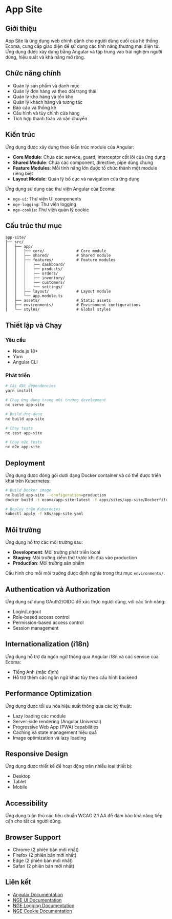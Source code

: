 # App Site

## Giới thiệu

App Site là ứng dụng web chính dành cho người dùng cuối của hệ thống Ecoma, cung cấp giao diện để sử dụng các tính năng thương mại điện tử. Ứng dụng được xây dựng bằng Angular và tập trung vào trải nghiệm người dùng, hiệu suất và khả năng mở rộng.

## Chức năng chính

- Quản lý sản phẩm và danh mục
- Quản lý đơn hàng và theo dõi trạng thái
- Quản lý kho hàng và tồn kho
- Quản lý khách hàng và tương tác
- Báo cáo và thống kê
- Cấu hình và tùy chỉnh cửa hàng
- Tích hợp thanh toán và vận chuyển

## Kiến trúc

Ứng dụng được xây dựng theo kiến trúc module của Angular:

- **Core Module**: Chứa các service, guard, interceptor cốt lõi của ứng dụng
- **Shared Module**: Chứa các component, directive, pipe dùng chung
- **Feature Modules**: Mỗi tính năng lớn được tổ chức thành một module riêng biệt
- **Layout Module**: Quản lý bố cục và navigation của ứng dụng

Ứng dụng sử dụng các thư viện Angular của Ecoma:

- `nge-ui`: Thư viện UI components
- `nge-logging`: Thư viện logging
- `nge-cookie`: Thư viện quản lý cookie

## Cấu trúc thư mục

```
app-site/
├── src/
│   ├── app/
│   │   ├── core/              # Core module
│   │   ├── shared/            # Shared module
│   │   ├── features/          # Feature modules
│   │   │   ├── dashboard/
│   │   │   ├── products/
│   │   │   ├── orders/
│   │   │   ├── inventory/
│   │   │   ├── customers/
│   │   │   └── settings/
│   │   ├── layout/            # Layout module
│   │   └── app.module.ts
│   ├── assets/                # Static assets
│   ├── environments/          # Environment configurations
│   └── styles/                # Global styles
```

## Thiết lập và Chạy

### Yêu cầu

- Node.js 18+
- Yarn
- Angular CLI

### Phát triển

```bash
# Cài đặt dependencies
yarn install

# Chạy ứng dụng trong môi trường development
nx serve app-site

# Build ứng dụng
nx build app-site

# Chạy tests
nx test app-site

# Chạy e2e tests
nx e2e app-site
```

## Deployment

Ứng dụng được đóng gói dưới dạng Docker container và có thể được triển khai trên Kubernetes:

```bash
# Build Docker image
nx build app-site --configuration=production
docker build -t ecoma/app-site:latest -f apps/sites/app-site/Dockerfile .

# Deploy trên Kubernetes
kubectl apply -f k8s/app-site.yaml
```

## Môi trường

Ứng dụng hỗ trợ các môi trường sau:

- **Development**: Môi trường phát triển local
- **Staging**: Môi trường kiểm thử trước khi đưa vào production
- **Production**: Môi trường sản phẩm

Cấu hình cho mỗi môi trường được định nghĩa trong thư mục `environments/`.

## Authentication và Authorization

Ứng dụng sử dụng OAuth2/OIDC để xác thực người dùng, với các tính năng:

- Login/Logout
- Role-based access control
- Permission-based access control
- Session management

## Internationalization (i18n)

Ứng dụng hỗ trợ đa ngôn ngữ thông qua Angular i18n và các service của Ecoma:

- Tiếng Anh (mặc định)
- Hỗ trợ thêm các ngôn ngữ khác tùy theo cấu hình backend

## Performance Optimization

Ứng dụng được tối ưu hóa hiệu suất thông qua các kỹ thuật:

- Lazy loading các module
- Server-side rendering (Angular Universal)
- Progressive Web App (PWA) capabilities
- Caching và state management hiệu quả
- Image optimization và lazy loading

## Responsive Design

Ứng dụng được thiết kế để hoạt động trên nhiều loại thiết bị:

- Desktop
- Tablet
- Mobile

## Accessibility

Ứng dụng tuân thủ các tiêu chuẩn WCAG 2.1 AA để đảm bảo khả năng tiếp cận cho tất cả người dùng.

## Browser Support

- Chrome (2 phiên bản mới nhất)
- Firefox (2 phiên bản mới nhất)
- Edge (2 phiên bản mới nhất)
- Safari (2 phiên bản mới nhất)

## Liên kết

- [Angular Documentation](https://angular.io/docs)
- [NGE UI Documentation](../../libs/angular/nge-ui/README.md)
- [NGE Logging Documentation](../../libs/angular/nge-logging/README.md)
- [NGE Cookie Documentation](../../libs/angular/nge-cookie/README.md)
